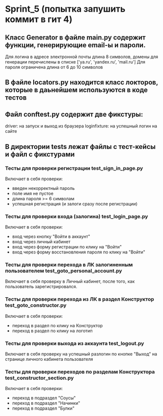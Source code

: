 # Sprint_5 (попытка запушить коммит в гит 4)

## Класс Generator в файле main.py содержит функции, генерирующие email-ы и пароли.
Для логина в адресе электронной почты длина 8 символов, домены для генерации перечислены в списке ['ya.ru', 'yandex.ru', 'mail.ru']
Для пароля ограничена длина от 6 до 10 символов

## В файле locators.py находится класс локторов, которые в даьнейшем используются в коде тестов

## Файл conftest.py содержит две фикстуры: 
driver: на запуск и выход из браузера
loginfixture: на успешный логин на сайте

## В директории tests лежат файлы с тест-кейсы и файл с фикстурами

### Тесты для проверки регистрации test_sign_in_page.py
Включает в себя проверки:
- введен некорректный пароль
- поле имя не пустое
- длина пароля >= 6 символам
- успешная регистрация (и залоги сразу после регистрации)


### Тесты для проверки входа (залогина) test_login_page.py
Включает в себя проверки:
- вход через кнопку "Войти в аккаунт"
- вход через личный кабинет
- вход через форму регистрации по клику на "Войти"
- вход через форму восстановления пароля по клику на "Войти"


### Тесты для проверки перехода в ЛК залогиненным пользователем test_goto_personal_account.py
Включает в себя проверку в Личный кабинет, после того, как пользователь зарегистрировался.


### Тесты для проверки перехода из ЛК в раздел Конструктор test_goto_constructor.py
Включает в себя проверки:
- переход в раздел по клику на Конструктор
- переход в раздел по клику на логотип


### Тесты для проверки выхода из аккаунта test_logout.py
Включает в себя проверку на успешный разлогин по кнопке "Выход" на странице личного кабинета пользователя


### Тесты для проверки переходов по разделам Конструктора test_constructor_section.py
Включает в себя проверки:
- переход в подраздел "Соусы"
- переход в подраздел "Начинки"
- переход в подраздел "Булки"


